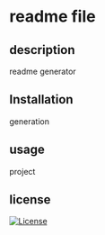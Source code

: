# readme file
## description
readme generator
## Installation
generation
## usage
project
## license
[![License](https://img.shields.io/badge/License-Apache_2.0-blue.svg)](https://opensource.org/licenses/Apache-2.0)

